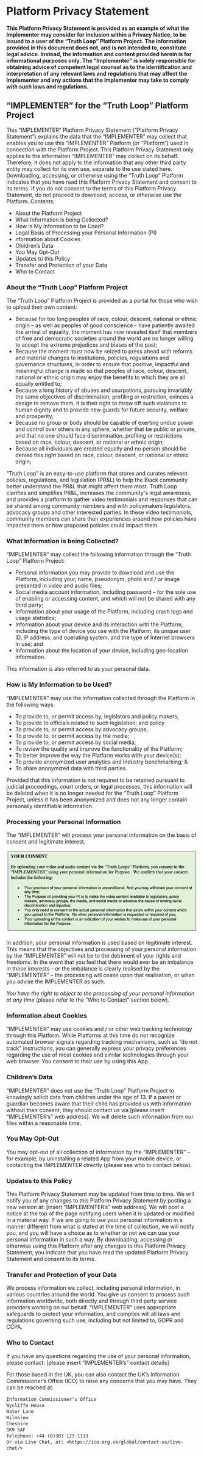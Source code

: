 # Platform Privacy Statement

  **This Platform Privacy Statement is provided as an example of what the Implementer may consider for inclusion within a Privacy Notice, to be issued to a user of the “Truth Loop” Platform Project.  The information provided in this document does not, and is not intended to, constitute legal advice.  Instead, the information and content provided herein is for informational purposes only.  The “Implementer” is solely responsible for obtaining advice of competent legal counsel as to the identification and interpretation of any relevant laws and regulations that may affect the Implementer and any actions that the Implementer may take to comply with such laws and regulations.**

## “IMPLEMENTER” for the “Truth Loop” Platform Project

This “IMPLEMENTER” Platform Privacy Statement (“Platform Privacy Statement”) explains the data that the “IMPLEMENTER” may collect that enables you to use this “IMPLEMENTER” Platform (or “Platform”) used in connection with the Platform Project. This Platform Privacy Statement only applies to the information “IMPLEMENTER” may collect on its behalf. Therefore, it does not apply to the information that any other third party entity may collect for its own use, separate to the use stated here.
Downloading, accessing, or otherwise using the “Truth Loop” Platform indicates that you have read this Platform Privacy Statement and consent to its terms. If you do not consent to the terms of this Platform Privacy Statement, do not proceed to download, access, or otherwise use the Platform.
Contents:

- About the Platform Project
- What Information is being Collected?
- How is My Information to be Used?
- Legal Basis of Processing your Personal Information (PI)
- nformation about Cookies
- Children’s Data
- You May Opt-Out
- Updates to this Policy
- Transfer and Protection of your Data
- Who to Contact

### About the “Truth Loop” Platform Project

The “Truth Loop” Platform Project is provided as a portal for those who wish to upload their own content:

- Because for too long peoples of race, colour, descent, national or ethnic origin – as well as peoples of good conscience - have patiently awaited the arrival of equality, the moment has now revealed itself that members of free and democratic societies around the world are no longer willing to accept the extreme prejudices and biases of the past;
- Because the moment must now be seized to press ahead with reforms and material changes to institutions, policies, regulations and governance structures, in order to ensure that positive, impactful and meaningful change is made so that peoples of race, colour, descent, national or ethnic origin may enjoy the benefits to which they are all equally entitled to;
- Because a long history of abuses and usurpations, pursuing invariably the same objectives of discrimination, profiling or restriction, evinces a design to remove them, it is their right to throw off such violations to human dignity and to provide new guards for future security, welfare and prosperity;
- Because no group or body should be capable of exerting undue power and control over others in any sphere, whether that be public or private, and that no one should face discrimination, profiling or restrictions based on race, colour, descent, or national or ethnic origin;
- Because all individuals are created equally and no person should be denied this right based on race, colour, descent, or national or ethnic origin;

"Truth Loop" is an easy-to-use platform that stores and curates relevant policies, regulations, and legislation (PR&L) to help the Black community better understand the PR&L that might affect them most. Truth Loop clarifies and simplifies PR&L, increases the community's legal awareness, and provides a platform to gather video testimonials and responses that can be shared among community members and with policymakers legislators, advocacy groups and other interested parties. In these video testimonials, community members can share their experiences around how policies have impacted them or how proposed policies could impact them.

### What Information is being Collected?

“IMPLEMENTER” may collect the following information through the  “Truth Loop” Platform Project:

- Personal information you may provide to download and use the Platform, including your, name, pseudonym, photo and / or image presented in video and audio files;
- Social media account information, including password – for the sole use of enabling or accessing content, and which will not be shared with any third party;
- Information about your usage of the Platform, including crash logs and usage statistics;
- Information about your device and its interaction with the Platform, including the type of device you use with the Platform, its unique user ID, IP address, and operating system, and the type of Internet browsers in use; and
- Information about the location of your device, including geo-location information.

This information is also referred to as your personal data.

### How is My Information to be Used?

“IMPLEMENTER” may use the information collected through the Platform in the following ways:

- To provide to, or permit access by, legislators and policy makers;
- To provide to officials related to such legislation; and policy
- To provide to, or permit access by advocacy groups;
- To provide to, or permit access by the media;
- To provide to, or permit access by social media;
- To review the quality and improve the functionality of the Platform;
- To better improve the way the Platform works with your device(s);
- To provide anonymized user analytics and industry benchmarking; &
- To share anonymized data with third parties.

Provided that this information is not required to be retained pursuant to judicial proceedings, court orders, or legal processes, this information will be deleted when it is no longer needed for the “Truth Loop” Platform Project, unless it has been anonymized and does not any longer contain personally identifiable information.

### Processing your Personal Information

The “IMPLEMENTER” will process your personal information on the basis of consent and legitimate interest.

![Consent](/images/consent.png)

In addition, your personal information is used based on legitimate interest.  This means that the objectives and processing of your personal information by the “IMPLEMENTER” will not be to the detriment of your rights and freedoms.  In the event that you feel that there would ever be an imbalance in those interests – or the imbalance is clearly realised by the “IMPLEMENTER” – the processing will cease upon that realisation, or when you advise the IMPLEMENTER as such.

_You have the right to object to the processing of your personal information at any time_ (please refer to the “Who to Contact” section below).

### Information about Cookies

“IMPLEMENTER” may use cookies and / or other web tracking technology through this Platform. While Platforms at this time do not recognize automated browser signals regarding tracking mechanisms, such as “do not track" instructions, you can generally express your privacy preferences regarding the use of most cookies and similar technologies through your web browser. You consent to their use by using this App.

### Children’s Data

“IMPLEMENTER” does not use the “Truth Loop” Platform Project to knowingly solicit data from children under the age of 13. If a parent or guardian becomes aware that their child has provided us with information without their consent, they should contact us via [please insert “IMPLEMENTER’s” web address]. We will delete such information from our files within a reasonable time.

### You May Opt-Out

You may opt-out of all collection of information by the “IMPLEMENTER” – for example, by uninstalling a related App from your mobile device, or contacting the IMPLEMENTER directly (please see who to contact below).

### Updates to this Policy

This Platform Privacy Statement may be updated from time to time. We will notify you of any changes to this Platform Privacy Statement by posting a new version at: [insert “IMPLEMENTER’s” web address].  We will post a notice at the top of the page notifying users when it is updated or modified in a material way. If we are going to use your personal information in a manner different from what is stated at the time of collection, we will notify you, and you will have a choice as to whether or not we can use your personal information in such a way. By downloading, accessing or otherwise using this Platform after any changes to this Platform Privacy Statement, you indicate that you have read the updated Platform Privacy Statement and consent to its terms.

### Transfer and Protection of your Data

We process information we collect, including personal information, in various countries around the world. You give us consent to process such information worldwide, both directly and through third party service providers working on our behalf. “IMPLEMENTER” uses appropriate safeguards to protect your information, and complies will all laws and regulations governing such use, including but not limited to, GDPR and CCPA. 

### Who to Contact

If you have any questions regarding the use of your personal information, please contact: [please insert “IMPLEMENTER’s” contact details]

For those based in the UK, you can also contact the UK’s Information Commissioner’s Office (ICO) to raise any concerns that you may have.  They can be reached at:

```text
Information Commissioner's Office
Wycliffe House
Water Lane
Wilmslow
Cheshire
SK9 5AF
Telephone: +44 (0)303 123 1113
Or via Live Chat, at: <https://ico.org.uk/global/contact-us/live-chat/>
```

